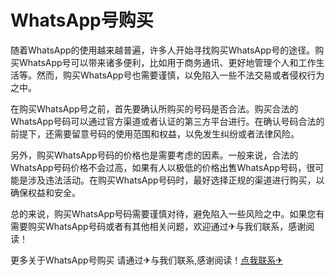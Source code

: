 # WhatsApp号购买

随着WhatsApp的使用越来越普遍，许多人开始寻找购买WhatsApp号的途径。购买WhatsApp号可以带来诸多便利，比如用于商务通讯、更好地管理个人和工作生活等。然而，购买WhatsApp号也需要谨慎，以免陷入一些不法交易或者侵权行为之中。

在购买WhatsApp号之前，首先要确认所购买的号码是否合法。购买合法的WhatsApp号码可以通过官方渠道或者认证的第三方平台进行。在确认号码合法的前提下，还需要留意号码的使用范围和权益，以免发生纠纷或者法律风险。

另外，购买WhatsApp号码的价格也是需要考虑的因素。一般来说，合法的WhatsApp号码价格不会过高，如果有人以极低的价格出售WhatsApp号码，很可能是涉及违法活动。在购买WhatsApp号码时，最好选择正规的渠道进行购买，以确保权益和安全。

总的来说，购买WhatsApp号码需要谨慎对待，避免陷入一些风险之中。如果您有需要购买WhatsApp号码或者有其他相关问题，欢迎通过✈与我们联系，感谢阅读！

更多关于WhatsApp号购买 请通过✈与我们联系,感谢阅读！[点我联系✈](https://ac.G208.com)